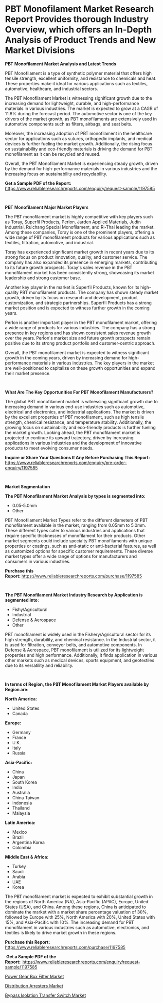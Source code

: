 <p><h1>PBT Monofilament Market Research Report Provides thorough Industry Overview, which offers an In-Depth Analysis of Product Trends and New Market Divisions</h1></p><p><strong>PBT Monofilament Market Analysis and Latest Trends</strong></p>
<p><p>PBT Monofilament is a type of synthetic polymer material that offers high tensile strength, excellent uniformity, and resistance to chemicals and heat. These properties make it ideal for various applications such as textiles, automotive, healthcare, and industrial sectors.</p><p>The PBT Monofilament Market is witnessing significant growth due to the increasing demand for lightweight, durable, and high-performance materials in various industries. The market is expected to grow at a CAGR of 11.8% during the forecast period. The automotive sector is one of the key drivers of the market growth, as PBT monofilaments are extensively used in automotive components such as filters, airbags, and seat belts.</p><p>Moreover, the increasing adoption of PBT monofilament in the healthcare sector for applications such as sutures, orthopedic implants, and medical devices is further fueling the market growth. Additionally, the rising focus on sustainability and eco-friendly materials is driving the demand for PBT monofilament as it can be recycled and reused.</p><p>Overall, the PBT Monofilament Market is experiencing steady growth, driven by the demand for high-performance materials in various industries and the increasing focus on sustainability and recyclability.</p></p>
<p><strong>Get a Sample PDF of the Report:&nbsp;</strong> <a href="https://www.reliableresearchreports.com/enquiry/request-sample/1197585">https://www.reliableresearchreports.com/enquiry/request-sample/1197585</a></p>
<p>&nbsp;</p>
<p><strong>PBT Monofilament Major Market Players</strong></p>
<p><p>The PBT monofilament market is highly competitive with key players such as Toray, Superfil Products, Perlon, Jarden Applied Materials, Judin Industrial, Ruichang Special Monofilament, and Ri-Thai leading the market. Among these companies, Toray is one of the prominent players, offering a wide range of PBT monofilament products for various applications such as textiles, filtration, automotive, and industrial.</p><p>Toray has experienced significant market growth in recent years due to its strong focus on product innovation, quality, and customer service. The company has also expanded its presence in emerging markets, contributing to its future growth prospects. Toray's sales revenue in the PBT monofilament market has been consistently strong, showcasing its market leadership and strong customer base.</p><p>Another key player in the market is Superfil Products, known for its high-quality PBT monofilament products. The company has shown steady market growth, driven by its focus on research and development, product customization, and strategic partnerships. Superfil Products has a strong market position and is expected to witness further growth in the coming years.</p><p>Perlon is another important player in the PBT monofilament market, offering a wide range of products for various industries. The company has a strong presence in key regions and has shown consistent sales revenue growth over the years. Perlon's market size and future growth prospects remain positive due to its strong product portfolio and customer-centric approach.</p><p>Overall, the PBT monofilament market is expected to witness significant growth in the coming years, driven by increasing demand for high-performance materials in various industries. The key players in the market are well-positioned to capitalize on these growth opportunities and expand their market presence.</p></p>
<p>&nbsp;</p>
<p><strong>What Are The Key Opportunities For PBT Monofilament Manufacturers?</strong></p>
<p><p>The global PBT monofilament market is witnessing significant growth due to increasing demand in various end-use industries such as automotive, electrical and electronics, and industrial applications. The market is driven by the excellent properties of PBT monofilament, such as high tensile strength, chemical resistance, and temperature stability. Additionally, the growing focus on sustainability and eco-friendly products is further fueling the market growth. Looking ahead, the PBT monofilament market is projected to continue its upward trajectory, driven by increasing applications in various industries and the development of innovative products to meet evolving consumer needs.</p></p>
<p><strong>Inquire or Share Your Questions If Any Before Purchasing This Report:</strong> <a href="https://www.reliableresearchreports.com/enquiry/pre-order-enquiry/1197585">https://www.reliableresearchreports.com/enquiry/pre-order-enquiry/1197585</a></p>
<p>&nbsp;</p>
<p><strong>Market Segmentation</strong></p>
<p><strong>The PBT Monofilament Market Analysis by types is segmented into:</strong></p>
<p><ul><li>0.05-5.0mm</li><li>Other</li></ul></p>
<p><p>PBT Monofilament Market Types refer to the different diameters of PBT monofilament available in the market, ranging from 0.05mm to 5.0mm. These different types cater to various industries and applications that require specific thicknesses of monofilament for their products. Other market segments could include specialty PBT monofilaments with unique properties or coatings, such as anti-static or anti-bacterial features, as well as customized options for specific customer requirements. These diverse market types offer a wide range of options for manufacturers and consumers in various industries.</p></p>
<p><strong>Purchase this Report:&nbsp;</strong><a href="https://www.reliableresearchreports.com/purchase/1197585">https://www.reliableresearchreports.com/purchase/1197585</a></p>
<p>&nbsp;</p>
<p><strong>The PBT Monofilament Market Industry Research by Application is segmented into:</strong></p>
<p><ul><li>Fishy/Agricultural</li><li>Industrial</li><li>Defense & Aerospace</li><li>Other</li></ul></p>
<p><p>PBT monofilament is widely used in the Fishery/Agricultural sector for its high strength, durability, and chemical resistance. In the Industrial sector, it is used for filtration, conveyor belts, and automotive components. In Defense & Aerospace, PBT monofilament is utilized for its lightweight properties and high performance. Additionally, it finds application in various other markets such as medical devices, sports equipment, and geotextiles due to its versatility and reliability.</p></p>
<p>&nbsp;</p>
<p><strong>In terms of Region, the PBT Monofilament Market Players available by Region are:</strong></p>
<p>
    <p> <strong> North America: </strong>
        <ul>
            <li>United States</li>
            <li>Canada</li>
        </ul>
        </p> 
    <p> <strong> Europe: </strong>
        <ul>
            <li>Germany</li>
            <li>France</li>
            <li>U.K.</li>
            <li>Italy</li>
            <li>Russia</li>
        </ul>
        </p> 
    <p> <strong> Asia-Pacific: </strong>
        <ul>
            <li>China</li>
            <li>Japan</li>
            <li>South Korea</li>
            <li>India</li>
            <li>Australia</li>
            <li>China Taiwan</li>
            <li>Indonesia</li>
            <li>Thailand</li>
            <li>Malaysia</li>
        </ul>
        </p> 
    <p> <strong> Latin America: </strong>
        <ul>
            <li>Mexico</li>
            <li>Brazil</li>
            <li>Argentina Korea</li>
            <li>Colombia</li>
        </ul>
        </p> 
    <p> <strong> Middle East & Africa: </strong>
        <ul>
            <li>Turkey</li>
            <li>Saudi</li>
            <li>Arabia</li>
            <li>UAE</li>
            <li>Korea</li>
        </ul>
    </p>
    </p>
<p><p>The PBT monofilament market is expected to exhibit substantial growth in the regions of North America (NA), Asia-Pacific (APAC), Europe, United States (USA), and China. Among these regions, China is anticipated to dominate the market with a market share percentage valuation of 30%, followed by Europe with 25%, North America with 20%, United States with 15%, and Asia-Pacific with 10%. The increasing demand for PBT monofilament in various industries such as automotive, electronics, and textiles is likely to drive market growth in these regions.</p></p>
<p><strong>Purchase this Report: </strong><a href="https://www.reliableresearchreports.com/purchase/1197585">https://www.reliableresearchreports.com/purchase/1197585</a></p>
<p>&nbsp;<strong>Get a Sample PDF of the Report:&nbsp;&nbsp;</strong><a href="https://www.reliableresearchreports.com/enquiry/request-sample/1197585">https://www.reliableresearchreports.com/enquiry/request-sample/1197585</a></p>
<p><strong></strong></p>
<p><p><a href="https://view.publitas.com/reportprime-1/power-gear-box-filter-market-size-growth-and-forecast-from-2023-2030/">Power Gear Box Filter Market</a></p><p><a href="https://view.publitas.com/reportprime-1/distribution-arresters-market-research-report-forecasted-for-period-from-2023-2030-by-market-type-market-application-and-region/">Distribution Arresters Market</a></p><p><a href="https://view.publitas.com/reportprime-1/bypass-isolation-transfer-switch-market-size-growth-and-forecast-from-2023-2030/">Bypass Isolation Transfer Switch Market</a></p></p>
